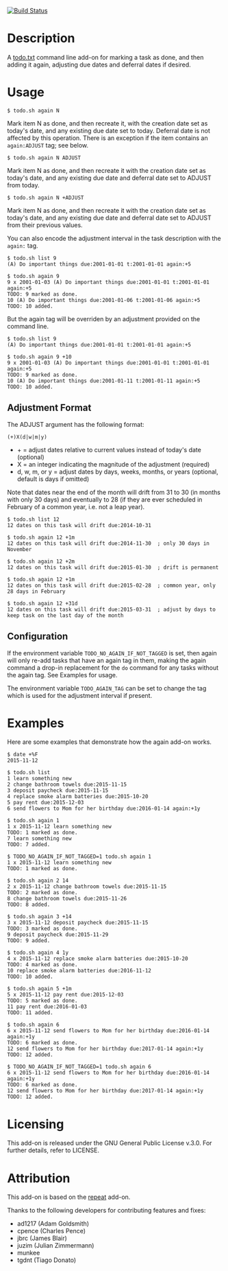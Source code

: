 [![Build Status](https://travis-ci.org/nthorne/todo.txt-cli-again-addon.svg?branch=master)](https://travis-ci.org/nthorne/todo.txt-cli-again-addon)

# Description

A [todo.txt](https://github.com/ginatrapani/todo.txt-cli) command line add-on
for marking a task as done, and then adding it again, adjusting due dates and
deferral dates if desired.

# Usage

    $ todo.sh again N
Mark item N as done, and then recreate it, with the creation date set as today's
date, and any existing due date set to today. Deferral date is not affected by
this operation. There is an exception if the item contains an `again:ADJUST`
tag; see below.

    $ todo.sh again N ADJUST
Mark item N as done, and then recreate it with the creation date set as today's
date, and any existing due date and deferral date set to ADJUST from today.

    $ todo.sh again N +ADJUST
Mark item N as done, and then recreate it with the creation date set as today's
date, and any existing due date and deferral date set to ADJUST from their
previous values.

You can also encode the adjustment interval in the task description with the
`again:` tag.

    $ todo.sh list 9
    (A) Do important things due:2001-01-01 t:2001-01-01 again:+5

    $ todo.sh again 9
    9 x 2001-01-03 (A) Do important things due:2001-01-01 t:2001-01-01 again:+5
    TODO: 9 marked as done.
    10 (A) Do important things due:2001-01-06 t:2001-01-06 again:+5
    TODO: 10 added.

But the again tag will be overriden by an adjustment provided on the command
line.

    $ todo.sh list 9
    (A) Do important things due:2001-01-01 t:2001-01-01 again:+5

    $ todo.sh again 9 +10
    9 x 2001-01-03 (A) Do important things due:2001-01-01 t:2001-01-01 again:+5
    TODO: 9 marked as done.
    10 (A) Do important things due:2001-01-11 t:2001-01-11 again:+5
    TODO: 10 added.

## Adjustment Format

The ADJUST argument has the following format:

    (+)X(d|w|m|y)
- \+ = adjust dates relative to current values instead of today's date (optional)
- X = an integer indicating the magnitude of the adjustment (required)
- d, w, m, or y = adjust dates by days, weeks, months, or years (optional, default is days if omitted)

Note that dates near the end of the month will drift from 31 to 30 (in months
with only 30 days) and eventually to 28 (if they are ever scheduled in February
of a common year, i.e. not a leap year).

    $ todo.sh list 12
    12 dates on this task will drift due:2014-10-31

    $ todo.sh again 12 +1m
    12 dates on this task will drift due:2014-11-30  ; only 30 days in November

    $ todo.sh again 12 +2m
    12 dates on this task will drift due:2015-01-30  ; drift is permanent

    $ todo.sh again 12 +1m
    12 dates on this task will drift due:2015-02-28  ; common year, only 28 days in February

    $ todo.sh again 12 +31d
    12 dates on this task will drift due:2015-03-31  ; adjust by days to keep task on the last day of the month

## Configuration

If the environment variable `TODO_NO_AGAIN_IF_NOT_TAGGED` is set, then again
will only re-add tasks that have an again tag in them, making the again command
a drop-in replacement for the `do` command for any tasks without the again tag.
See Examples for usage.

The environment variable `TODO_AGAIN_TAG` can be set to change the tag
which is used for the adjustment interval if present.

# Examples

Here are some examples that demonstrate how the again add-on works.

    $ date +%F
    2015-11-12

    $ todo.sh list
    1 learn something new
    2 change bathroom towels due:2015-11-15
    3 deposit paycheck due:2015-11-15
    4 replace smoke alarm batteries due:2015-10-20
    5 pay rent due:2015-12-03
    6 send flowers to Mom for her birthday due:2016-01-14 again:+1y

    $ todo.sh again 1
    1 x 2015-11-12 learn something new
    TODO: 1 marked as done.
    7 learn something new
    TODO: 7 added.

    $ TODO_NO_AGAIN_IF_NOT_TAGGED=1 todo.sh again 1
    1 x 2015-11-12 learn something new
    TODO: 1 marked as done.

    $ todo.sh again 2 14
    2 x 2015-11-12 change bathroom towels due:2015-11-15
    TODO: 2 marked as done.
    8 change bathroom towels due:2015-11-26
    TODO: 8 added.

    $ todo.sh again 3 +14
    3 x 2015-11-12 deposit paycheck due:2015-11-15
    TODO: 3 marked as done.
    9 deposit paycheck due:2015-11-29
    TODO: 9 added.

    $ todo.sh again 4 1y
    4 x 2015-11-12 replace smoke alarm batteries due:2015-10-20
    TODO: 4 marked as done.
    10 replace smoke alarm batteries due:2016-11-12
    TODO: 10 added.

    $ todo.sh again 5 +1m
    5 x 2015-11-12 pay rent due:2015-12-03
    TODO: 5 marked as done.
    11 pay rent due:2016-01-03
    TODO: 11 added.

    $ todo.sh again 6
    6 x 2015-11-12 send flowers to Mom for her birthday due:2016-01-14 again:+1y
    TODO: 6 marked as done.
    12 send flowers to Mom for her birthday due:2017-01-14 again:+1y
    TODO: 12 added.

    $ TODO_NO_AGAIN_IF_NOT_TAGGED=1 todo.sh again 6
    6 x 2015-11-12 send flowers to Mom for her birthday due:2016-01-14 again:+1y
    TODO: 6 marked as done.
    12 send flowers to Mom for her birthday due:2017-01-14 again:+1y
    TODO: 12 added.

# Licensing

This add-on is released under the GNU General Public License v.3.0. For further
details, refer to LICENSE.

# Attribution

This add-on is based on the
[repeat](https://github.com/drobertadams/todo.txt-cli-addons/tree/master/repeat)
add-on.

Thanks to the following developers for contributing features and fixes:

- ad1217 (Adam Goldsmith)
- cpence (Charles Pence)
- jbrc (James Blair)
- juzim (Julian Zimmermann)
- munkee
- tgdnt (Tiago Donato)
